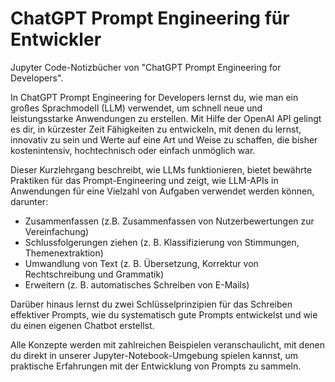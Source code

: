 # ChatGPT Prompt Engineering für Entwickler
Jupyter Code-Notizbücher von "ChatGPT Prompt Engineering for Developers".

In ChatGPT Prompt Engineering for Developers lernst du, wie man ein großes Sprachmodell (LLM) verwendet, um schnell neue und leistungsstarke Anwendungen zu erstellen.  Mit Hilfe der OpenAI API gelingt es dir, in kürzester Zeit Fähigkeiten zu entwickeln, mit denen du lernst, innovativ zu sein und Werte auf eine Art und Weise zu schaffen, die bisher kostenintensiv, hochtechnisch oder einfach unmöglich war.

Dieser Kurzlehrgang beschreibt, wie LLMs funktionieren, bietet bewährte Praktiken für das Prompt-Engineering und zeigt, wie LLM-APIs in Anwendungen für eine Vielzahl von Aufgaben verwendet werden können, darunter:

- Zusammenfassen (z.B. Zusammenfassen von Nutzerbewertungen zur Vereinfachung)
- Schlussfolgerungen ziehen (z. B. Klassifizierung von Stimmungen, Themenextraktion)
- Umwandlung von Text (z. B. Übersetzung, Korrektur von Rechtschreibung und Grammatik)
- Erweitern (z. B. automatisches Schreiben von E-Mails)

Darüber hinaus lernst du zwei Schlüsselprinzipien für das Schreiben effektiver Prompts, wie du systematisch gute Prompts entwickelst und wie du einen eigenen Chatbot erstellst. 

Alle Konzepte werden mit zahlreichen Beispielen veranschaulicht, mit denen du direkt in unserer Jupyter-Notebook-Umgebung spielen kannst, um praktische Erfahrungen mit der Entwicklung von Prompts zu sammeln. 
